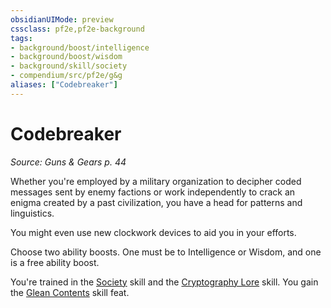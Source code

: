 ```yaml
---
obsidianUIMode: preview
cssclass: pf2e,pf2e-background
tags:
- background/boost/intelligence
- background/boost/wisdom
- background/skill/society
- compendium/src/pf2e/g&g
aliases: ["Codebreaker"]
---
```

# Codebreaker
*Source: Guns & Gears p. 44*  

Whether you're employed by a military organization to decipher coded messages sent by enemy factions or work independently to crack an enigma created by a past civilization, you have a head for patterns and linguistics.

You might even use new clockwork devices to aid you in your efforts.

Choose two ability boosts. One must be to Intelligence or Wisdom, and one is a free ability boost.

You're trained in the [Society](/compendium/skills.md#Society) skill and the [Cryptography Lore](/compendium/skills.md#Lore) skill. You gain the [Glean Contents](/compendium/feats/glean-contents-apg.md) skill feat.